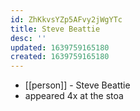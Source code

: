 ```yaml
---
id: ZhKkvsYZp5AFvy2jWgYTc
title: Steve Beattie
desc: ''
updated: 1639759165180
created: 1639759165180
---
```



- [[person]] - Steve Beattie
- appeared 4x at the stoa
